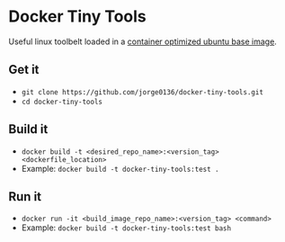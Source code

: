 # Docker Tiny Tools
Useful linux toolbelt loaded in a [container optimized ubuntu base image]( https://github.com/phusion/baseimage-docker).

## Get it
* `git clone https://github.com/jorge0136/docker-tiny-tools.git`
* `cd docker-tiny-tools`

## Build it
* `docker build -t <desired_repo_name>:<version_tag> <dockerfile_location>`
* Example: `docker build -t docker-tiny-tools:test .`

## Run it
* `docker run -it <build_image_repo_name>:<version_tag> <command>`
* Example: `docker build -t docker-tiny-tools:test bash`
